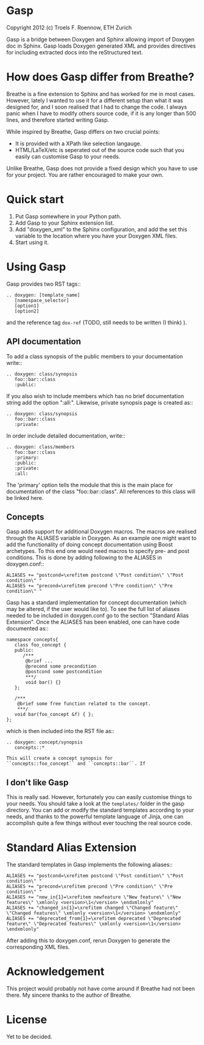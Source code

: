 Gasp
====
Copyright 2012 (c) Troels F. Roennow, ETH Zurich

Gasp is a bridge between Doxygen and Sphinx allowing import of Doxygen doc in Sphinx. Gasp loads Doxygen generated XML and provides directives for including extracted docs into the reStructured text. 


How does Gasp differ from Breathe?
==================================
Breathe is a fine extension to Sphinx and has worked for me in most
cases. However, lately I wanted to use it for a different setup than
what it was designed for, and I soon realised that I had to change the
code. I always panic when I have to modify others source code, if it is 
any longer than 500 lines, and therefore started writing Gasp. 

While inspired by Breathe, Gasp differs on two crucial points:

 - It is provided with a XPath like selection langauge.
 - HTML/LaTeX/etc is seperated out of the source code such that you
   easily can customise Gasp to your needs.
 
Unlike Breathe, Gasp does not provide a fixed design which you have to
use for your project. You are rather encouraged to make your own.


Quick start
===========
1. Put Gasp somewhere in your Python path.
2. Add Gasp to your Sphinx extension list.
3. Add "doxygen_xml" to the Sphinx configuration, and add the set this variable to the location where you have your Doxygen XML files.
4. Start using it.


Using Gasp
==========
Gasp provides two RST tags::

    .. doxygen: [template_name]
       [namespace_selector]
       [option1]
       [option2]

and the reference tag ``dox-ref`` (TODO, still needs to be written (I think) ).

API documentation
-----------------
To add a class synopsis of the public members to 
your documentation write::

    .. doxygen: class/synopsis
       foo::bar::class
       :public:

If you also wish to include members which has no brief
documentation string add the option ":all:". Likewise, private synopsis
page is created as::

    .. doxygen: class/synopsis
       foo::bar::class
       :private:


In order include detailed documentation, write::

    .. doxygen: class/members
       foo::bar::class
       :primary:
       :public:
       :private:
       :all:

The 'primary' option tells the module that this is the main place for
documentation of the class "foo::bar::class". All references to this
class will be linked here.


Concepts
--------
Gasp adds support for additional Doxygen macros. The macros are realised
through the ALIASES variable in Doxygen.
As an example one might want to add the functionality of doing concept
documentation using Boost archetypes. To this end one would need macros
to specify pre- and post conditions. This is done by adding following to
the ALIASES in doxygen.conf::

    ALIASES += "postcond=\xrefitem postcond \"Post condition\" \"Post condition\" "
    ALIASES += "precond=\xrefitem precond \"Pre condition\" \"Pre condition\" "

Gasp has a standard implementation for concept documentation (which may
be altered, if the user would like to). To see the full list of aliases
needed to be included in doxygen.conf go to the section "Standard Alias
Extension". Once the ALIASES has been enabled, one can have code
documented as:: 

    namespace concepts{
       class foo_concept {
       public:
          /***
           @brief ...
           @precond some precondition
           @postcond some postcondition
           ***/
           void bar() {}
       };

       /*** 
        @brief some free function related to the concept.
        ***/
       void bar(foo_concept &f) { };
    };

which is then included into the RST file as::

    .. doxygen: concept/synopsis
       concepts::*

    This will create a concept synopsis for
    ``concepts::foo_concept`` and ``concepts::bar``. If 

I don't like Gasp
-----------------
This is really sad. However, fortunately you can easily customise things
to your needs. You should take a look at the ``templates/`` folder in
the gasp directory. You can add or modify the standard templates
according to your needs, and thanks to the powerful template language of
Jinja, one can accomplish quite a few things without ever touching the
real source code.


Standard Alias Extension
========================
The standard templates in Gasp implements the following aliases::

    ALIASES += "postcond=\xrefitem postcond \"Post condition\" \"Post condition\" "
    ALIASES += "precond=\xrefitem precond \"Pre condition\" \"Pre condition\" "
    ALIASES += "new_in{1}=\xrefitem newfeature \"New feature\" \"New features\" \xmlonly <version>\1</version> \endxmlonly"
    ALIASES += "changed_in{1}=\xrefitem changed \"Changed feature\" \"Changed features\" \xmlonly <version>\1</version> \endxmlonly"
    ALIASES += "deprecated_from{1}=\xrefitem deprecated \"Deprecated feature\" \"Deprecated features\" \xmlonly <version>\1</version> \endxmlonly"

After adding this to doxygen.conf, rerun Doxygen to generate the
corresponding XML files.


Acknowledgement
===============
This project would probably not have come around if Breathe had not been
there. My sincere thanks to the author of Breathe. 

License
=======
Yet to be decided.

